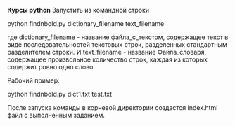 **Курсы python**
Запустить из командной строки

 python findnbold.py dictionary_filename text_filename

где dictionary_filename - название файла_с_текстом, содержащее текст в виде последовательностей текстовых строк,
разделенных стандартным разделителем строки.
И text_filename - название Файла_словаря, содержащее произвольное количество строк, каждая из которых содержит ровно
одно слово.

Рабочий пример:

python findnbold.py dict1.txt test.txt

После запуска команды в корневой директории создастся index.html файл с выполненным заданием.